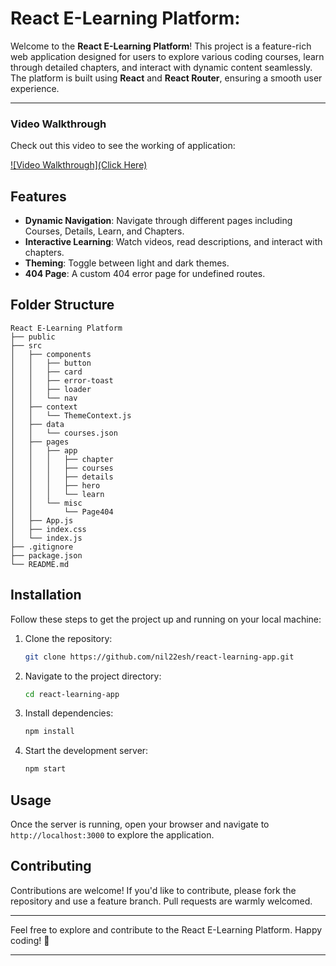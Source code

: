 # React E-Learning Platform:

Welcome to the **React E-Learning Platform**! This project is a feature-rich web application designed for users to explore various coding courses, learn through detailed chapters, and interact with dynamic content seamlessly. The platform is built using **React** and **React Router**, ensuring a smooth user experience.

---

### Video Walkthrough

Check out this video to see the working of application:

[![Video Walkthrough](Click Here)](https://stately-biscochitos-e44900.netlify.app/)

## Features

- **Dynamic Navigation**: Navigate through different pages including Courses, Details, Learn, and Chapters.
- **Interactive Learning**: Watch videos, read descriptions, and interact with chapters.
- **Theming**: Toggle between light and dark themes.
- **404 Page**: A custom 404 error page for undefined routes.

## Folder Structure

```
React E-Learning Platform
├── public
├── src
│   ├── components
│   │   ├── button
│   │   ├── card
│   │   ├── error-toast
│   │   ├── loader
│   │   └── nav
│   ├── context
│   │   └── ThemeContext.js
│   ├── data
│   │   └── courses.json
│   ├── pages
│   │   ├── app
│   │   │   ├── chapter
│   │   │   ├── courses
│   │   │   ├── details
│   │   │   ├── hero
│   │   │   └── learn
│   │   └── misc
│   │       └── Page404
│   ├── App.js
│   ├── index.css
│   └── index.js
├── .gitignore
├── package.json
└── README.md
```

## Installation

Follow these steps to get the project up and running on your local machine:

1. Clone the repository:

   ```bash
   git clone https://github.com/nil22esh/react-learning-app.git
   ```

2. Navigate to the project directory:

   ```bash
   cd react-learning-app
   ```

3. Install dependencies:

   ```bash
   npm install
   ```

4. Start the development server:

   ```bash
   npm start
   ```

## Usage

Once the server is running, open your browser and navigate to `http://localhost:3000` to explore the application.

## Contributing

Contributions are welcome! If you'd like to contribute, please fork the repository and use a feature branch. Pull requests are warmly welcomed.

---

Feel free to explore and contribute to the React E-Learning Platform. Happy coding! 🎉

---
